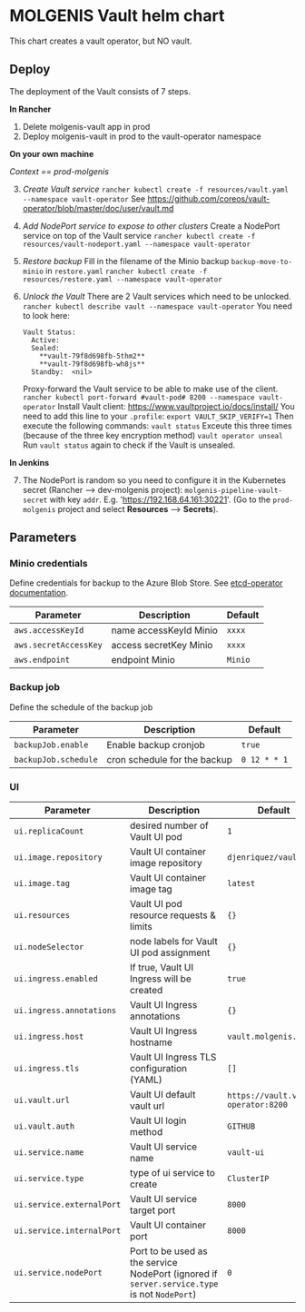 # MOLGENIS Vault helm chart

This chart creates a vault operator, but NO vault.

## Deploy
The deployment of the Vault consists of 7 steps.

**In Rancher**
1. Delete molgenis-vault app in prod
2. Deploy molgenis-vault in prod to the vault-operator namespace

**On your own machine**

*Context == prod-molgenis*

3. *Create Vault service*
   ```rancher kubectl create -f resources/vault.yaml --namespace vault-operator```
   See https://github.com/coreos/vault-operator/blob/master/doc/user/vault.md

4. *Add NodePort service to expose to other clusters*
   Create a NodePort service on top of the Vault service
   ```rancher kubectl create -f resources/vault-nodeport.yaml --namespace vault-operator```

5. *Restore backup*
   Fill in the filename of the Minio backup ```backup-move-to-minio``` in ```restore.yaml```
   ```rancher kubectl create -f resources/restore.yaml --namespace vault-operator```

6. *Unlock the Vault*
   There are 2 Vault services which need to be unlocked.
   ```rancher kubectl describe vault --namespace vault-operator```
   You need to look here:
   ```
   Vault Status:
     Active:
     Sealed:
       **vault-79f8d698fb-5thm2**
       **vault-79f8d698fb-wh8js**
     Standby:  <nil>
   ```
   Proxy-forward the Vault service to be able to make use of the client.
   ```rancher kubectl port-forward #vault-pod# 8200 --namespace vault-operator```
   Install Vault client: https://www.vaultproject.io/docs/install/
   You need to add this line to your ```.profile```: ```export VAULT_SKIP_VERIFY=1```
   Then execute the following commands:
   ```vault status```
   Exceute this three times (because of the three key encryption method)
   ```vault operator unseal```
   Run ```vault status``` again to check if the Vault is unsealed.

**In Jenkins**

7. The NodePort is random so you need to configure it in the Kubernetes secret (Rancher --> dev-molgenis project): ```molgenis-pipeline-vault-secret``` with key ```addr```. E.g. 'https://192.168.64.161:30221'.
   (Go to the ```prod-molgenis``` project and select **Resources** --> **Secrets**).

## Parameters

### Minio credentials
Define credentials for backup to the Azure Blob Store.
See [etcd-operator documentation](https://github.com/coreos/etcd-operator/blob/master/doc/user/abs_backup.md).

| Parameter             | Description                   | Default            |
| --------------------- | ----------------------------- | ------------------ |
| `aws.accessKeyId`     | name accessKeyId Minio        | `xxxx`             |
| `aws.secretAccessKey` | access secretKey Minio        | `xxxx`             |
| `aws.endpoint`        | endpoint Minio                | `Minio`            |

### Backup job
Define the schedule of the backup job

| Parameter            | Description                  | Default       |
| -------------------- | ---------------------------- | ------------- |
| `backupJob.enable`   | Enable backup cronjob        | `true`        |
| `backupJob.schedule` | cron schedule for the backup | `0 12 * * 1`  |

### UI

Parameter | Description | Default
--------- | ----------- | ------- 
`ui.replicaCount` | desired number of Vault UI pod | `1`
`ui.image.repository` | Vault UI container image repository | `djenriquez/vault-ui`
`ui.image.tag` | Vault UI container image tag | `latest`
`ui.resources` | Vault UI pod resource requests & limits | `{}`
`ui.nodeSelector` | node labels for Vault UI pod assignment | `{}`
`ui.ingress.enabled` | If true, Vault UI Ingress will be created | `true`
`ui.ingress.annotations` | Vault UI Ingress annotations | `{}`
`ui.ingress.host` | Vault UI Ingress hostname | `vault.molgenis.org`
`ui.ingress.tls` | Vault UI Ingress TLS configuration (YAML) | `[]`
`ui.vault.url` | Vault UI default vault url | `https://vault.vault-operator:8200`
`ui.vault.auth` | Vault UI login method | `GITHUB`
`ui.service.name` | Vault UI service name | `vault-ui`
`ui.service.type` | type of ui service to create | `ClusterIP`
`ui.service.externalPort` | Vault UI service target port | `8000`
`ui.service.internalPort` | Vault UI container port | `8000`
`ui.service.nodePort` | Port to be used as the service NodePort (ignored if `server.service.type` is not `NodePort`) | `0`



